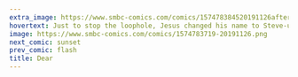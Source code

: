 ```yaml
---
extra_image: https://www.smbc-comics.com/comics/157478384520191126after.png
hovertext: Just to stop the loophole, Jesus changed his name to Steve-us.
image: https://www.smbc-comics.com/comics/1574783719-20191126.png
next_comic: sunset
prev_comic: flash
title: Dear
---
```


